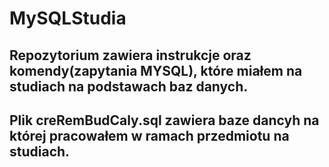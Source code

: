 # MySQLStudia
## Repozytorium zawiera instrukcje oraz komendy(zapytania MYSQL), które miałem na studiach na podstawach baz danych.
## Plik creRemBudCaly.sql zawiera baze dancyh na której pracowałem w ramach przedmiotu na studiach.
